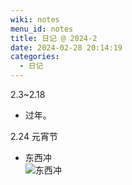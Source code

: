 ```yaml
---
wiki: notes
menu_id: notes
title: 日记 @ 2024-2
date: 2024-02-28 20:14:19
categories:
  - 日记
---
```


2.3~2.18
- 过年。

2.24 元宵节
- 东西冲  
  ![东西冲](dongxichon.jpg)